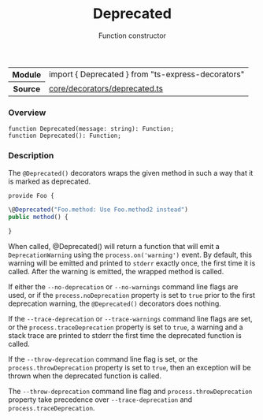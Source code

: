 <header class="symbol-info-header">    <h1 id="deprecated">Deprecated</h1>    <label class="symbol-info-type-label function">Function</label>    <label class="api-type-label constructor">constructor</label>  </header>
<section class="symbol-info">      <table class="is-full-width">        <tbody>        <tr>          <th>Module</th>          <td>            <div class="lang-typescript">                <span class="token keyword">import</span> { Deprecated }                 <span class="token keyword">from</span>                 <span class="token string">"ts-express-decorators"</span>                            </div>          </td>        </tr>        <tr>          <th>Source</th>          <td>            <a href="https://romakita.github.io/ts-express-decorators/#//blob/v2.4.4/src/core/decorators/deprecated.ts#L0-L0">                core/decorators/deprecated.ts            </a>        </td>        </tr>                </tbody>      </table>    </section>

### Overview

<pre><code class="typescript-lang">function <span class="token function">Deprecated</span><span class="token punctuation">(</span>message<span class="token punctuation">:</span> <span class="token keyword">string</span><span class="token punctuation">)</span><span class="token punctuation">:</span> Function<span class="token punctuation">;</span>
function <span class="token function">Deprecated</span><span class="token punctuation">(</span><span class="token punctuation">)</span><span class="token punctuation">:</span> Function<span class="token punctuation">;</span></code></pre>

### Description

The `@Deprecated()` decorators wraps the given method in such a way that it is marked as deprecated.

```typescript
provide Foo {

\@Deprecated("Foo.method: Use Foo.method2 instead")
public method() {

}
```

When called, @Deprecated() will return a function that will emit a `DeprecationWarning` using the `process.on('warning')` event.
By default, this warning will be emitted and printed to `stderr` exactly once, the first time it is called. After the warning is emitted, the wrapped method is called.

If either the `--no-deprecation` or `--no-warnings` command line flags are used, or if the `process.noDeprecation`
property is set to `true` prior to the first deprecation warning, the `@Deprecated()` decorators does nothing.

If the `--trace-deprecation` or `--trace-warnings` command line flags are set, or the `process.traceDeprecation`
property is set to `true`, a warning and a stack trace are printed to stderr the first time the deprecated function is called.

If the `--throw-deprecation` command line flag is set, or the `process.throwDeprecation` property is set to `true`,
then an exception will be thrown when the deprecated function is called.

The `--throw-deprecation` command line flag and `process.throwDeprecation` property take precedence over `--trace-deprecation`
and `process.traceDeprecation`.

